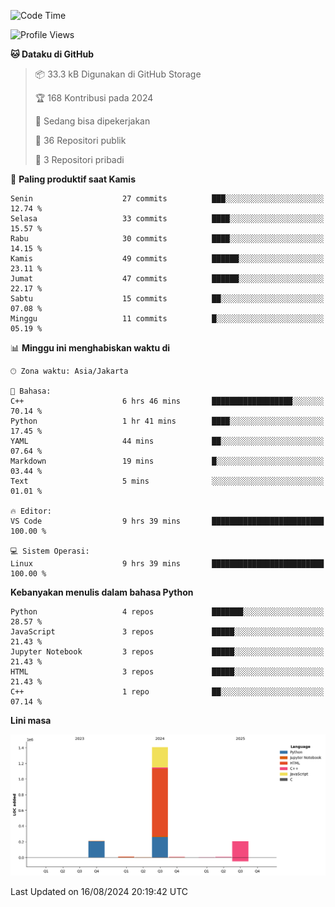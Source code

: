 <!--START_SECTION:waka-->
![Code Time](http://img.shields.io/badge/Code%20Time-9%20hrs%2039%20mins-blue)

![Profile Views](http://img.shields.io/badge/Profil%20dilihat-625-blue)

**🐱 Dataku di GitHub** 

> 📦 33.3 kB Digunakan di GitHub Storage 
 > 
> 🏆 168 Kontribusi pada 2024
 > 
> 💼 Sedang bisa dipekerjakan
 > 
> 📜 36 Repositori publik 
 > 
> 🔑 3 Repositori pribadi 
 > 
📅 **Paling produktif saat Kamis** 

```text
Senin                    27 commits          ███░░░░░░░░░░░░░░░░░░░░░░   12.74 % 
Selasa                   33 commits          ████░░░░░░░░░░░░░░░░░░░░░   15.57 % 
Rabu                     30 commits          ████░░░░░░░░░░░░░░░░░░░░░   14.15 % 
Kamis                    49 commits          ██████░░░░░░░░░░░░░░░░░░░   23.11 % 
Jumat                    47 commits          ██████░░░░░░░░░░░░░░░░░░░   22.17 % 
Sabtu                    15 commits          ██░░░░░░░░░░░░░░░░░░░░░░░   07.08 % 
Minggu                   11 commits          █░░░░░░░░░░░░░░░░░░░░░░░░   05.19 % 
```


📊 **Minggu ini menghabiskan waktu di** 

```text
🕑︎ Zona waktu: Asia/Jakarta

💬 Bahasa: 
C++                      6 hrs 46 mins       ██████████████████░░░░░░░   70.14 % 
Python                   1 hr 41 mins        ████░░░░░░░░░░░░░░░░░░░░░   17.45 % 
YAML                     44 mins             ██░░░░░░░░░░░░░░░░░░░░░░░   07.64 % 
Markdown                 19 mins             █░░░░░░░░░░░░░░░░░░░░░░░░   03.44 % 
Text                     5 mins              ░░░░░░░░░░░░░░░░░░░░░░░░░   01.01 % 

🔥 Editor: 
VS Code                  9 hrs 39 mins       █████████████████████████   100.00 % 

💻 Sistem Operasi: 
Linux                    9 hrs 39 mins       █████████████████████████   100.00 % 
```

**Kebanyakan menulis dalam bahasa Python** 

```text
Python                   4 repos             ███████░░░░░░░░░░░░░░░░░░   28.57 % 
JavaScript               3 repos             █████░░░░░░░░░░░░░░░░░░░░   21.43 % 
Jupyter Notebook         3 repos             █████░░░░░░░░░░░░░░░░░░░░   21.43 % 
HTML                     3 repos             █████░░░░░░░░░░░░░░░░░░░░   21.43 % 
C++                      1 repo              ██░░░░░░░░░░░░░░░░░░░░░░░   07.14 % 
```



**Lini masa**

![Lines of Code chart](https://raw.githubusercontent.com/yusuf601/yusuf601/main/assets/bar_graph.png)


 Last Updated on 16/08/2024 20:19:42 UTC
<!--END_SECTION:waka-->
